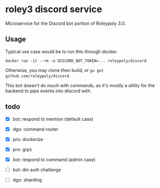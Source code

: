 # roley3 discord service

Microservice for the Discord bot portion of Roleypoly 3.0.

## Usage

Typical use case would be to run this through docker.

`docker run -it --rm -e DISCORD_BOT_TOKEN=... roleypoly/discord`

Otherwise, you may clone then build, or `go get github.com/roleypoly/discord`.

This bot doesn't do much with commands, as it's mostly a utility for the backend to pipe events into discord with.

## todo
- [x] bot: respond to mention (default case)
- [x] dgo: command router
- [x] pro: dockerize
- [x] pro: grpc
- [x] bot: respond to command (admin case)
- [ ] bot: dm auth challenge
- [ ] dgo: sharding

